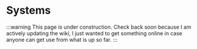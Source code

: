 # Systems

:::warning
This page is under construction. Check back soon because I am actively updating the wiki, I just wanted to get something online in case anyone can get use from what is up so far.
:::
